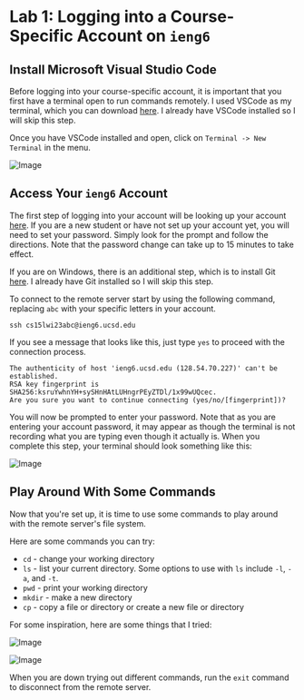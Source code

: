 # Lab 1: Logging into a Course-Specific Account on ```ieng6```

## Install Microsoft Visual Studio Code

Before logging into your course-specific account, it is important that you first have a terminal open to run commands remotely. I used VSCode as my terminal, which you can download [here](https://code.visualstudio.com/). I already have VSCode installed so I will skip this step.

Once you have VSCode installed and open, click on ```Terminal -> New Terminal``` in the menu.

![Image](https://rojiko1.github.io/cse15l-lab-reports/assets/vscode-terminal-newterminal.png)

## Access Your ```ieng6``` Account

The first step of logging into your account will be looking up your account [here](https://sdacs.ucsd.edu/~icc/index.php). If you are a new student or have not set up your account yet, you will need to set your password. Simply look for the prompt and follow the directions. Note that the password change can take up to 15 minutes to take effect.

If you are on Windows, there is an additional step, which is to install Git [here](https://gitforwindows.org/). I already have Git installed so I will skip this step.

To connect to the remote server start by using the following command, replacing ```abc``` with your specific letters in your account.

```
ssh cs15lwi23abc@ieng6.ucsd.edu
```

If you see a message that looks like this, just type ```yes``` to proceed with the connection process.

```
The authenticity of host 'ieng6.ucsd.edu (128.54.70.227)' can't be established.
RSA key fingerprint is SHA256:ksruYwhnYH+sySHnHAtLUHngrPEyZTDl/1x99wUQcec.
Are you sure you want to continue connecting (yes/no/[fingerprint])?
```

You will now be prompted to enter your password. Note that as you are entering your account password, it may appear as though the terminal is not recording what you are typing even though it actually is. When you complete this step, your terminal should look something like this:

![Image](https://rojiko1.github.io/cse15l-lab-reports/assets/remote-connection-terminal.png)

## Play Around With Some Commands

Now that you're set up, it is time to use some commands to play around with the remote server's file system.

Here are some commands you can try:

* ```cd``` - change your working directory
* ```ls``` - list your current directory. Some options to use with ```ls``` include ```-l```, ```-a```, and ```-t```.
* ```pwd``` - print your working directory
* ```mkdir``` - make a new directory
* ```cp``` - copy a file or directory or create a new file or directory

For some inspiration, here are some things that I tried:

![Image](https://rojiko1.github.io/cse15l-lab-reports/assets/terminal-commands-1.png)

![Image](https://rojiko1.github.io/cse15l-lab-reports/assets/terminal-commands-2.png)

When you are down trying out different commands, run the ```exit``` command to disconnect from the remote server.
